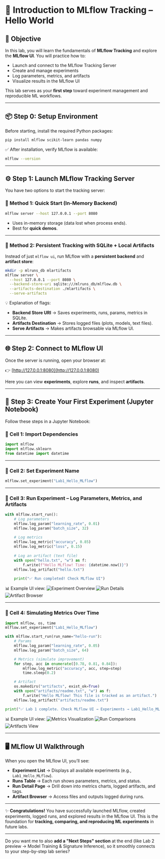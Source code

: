 
# 🚀 Introduction to MLflow Tracking – Hello World

## 🎯 Objective

In this lab, you will learn the fundamentals of **MLflow Tracking** and explore the **MLflow UI**.
You will practice how to:

* Launch and connect to the MLflow Tracking Server
* Create and manage experiments
* Log parameters, metrics, and artifacts
* Visualize results in the MLflow UI

This lab serves as your **first step** toward experiment management and reproducible ML workflows.

---

## 📦 Step 0: Setup Environment

Before starting, install the required Python packages:

```bash
pip install mlflow scikit-learn pandas numpy
```

✅ After installation, verify MLflow is available:

```bash
mlflow --version
```

---

## ⚙️ Step 1: Launch MLflow Tracking Server

You have two options to start the tracking server:

### 🔹 Method 1: Quick Start (In-Memory Backend)

```bash
mlflow server --host 127.0.0.1 --port 8080
```

* Uses in-memory storage (data lost when process ends).
* Best for **quick demos**.

---

### 🔹 Method 2: Persistent Tracking with SQLite + Local Artifacts

Instead of just `mlflow ui`, run MLflow with a **persistent backend** and **artifact store**:

```bash
mkdir -p mlruns_db mlartifacts
mlflow server \
  --host 127.0.0.1 --port 8080 \
  --backend-store-uri sqlite:///mlruns_db/mlflow.db \
  --artifacts-destination ./mlartifacts \
  --serve-artifacts
```

💡 Explanation of flags:

* **Backend Store URI** → Saves experiments, runs, params, metrics in SQLite.
* **Artifacts Destination** → Stores logged files (plots, models, text files).
* **Serve Artifacts** → Makes artifacts browsable via MLflow UI.

---

## 🌐 Step 2: Connect to MLflow UI

Once the server is running, open your browser at:

👉 [http://127.0.0.1:8080](http://127.0.0.1:8080)

Here you can view **experiments**, explore **runs**, and inspect **artifacts**.

---

## 📝 Step 3: Create Your First Experiment (Jupyter Notebook)

Follow these steps in a Jupyter Notebook:

### 🔹 Cell 1: Import Dependencies

```python
import mlflow
import mlflow.sklearn
from datetime import datetime
```

---

### 🔹 Cell 2: Set Experiment Name

```python
mlflow.set_experiment("Lab1_Hello_MLflow")
```

---

### 🔹 Cell 3: Run Experiment – Log Parameters, Metrics, and Artifacts

```python
with mlflow.start_run():
    # Log parameters
    mlflow.log_param("learning_rate", 0.01)
    mlflow.log_param("batch_size", 32)
    
    # Log metrics
    mlflow.log_metric("accuracy", 0.85)
    mlflow.log_metric("loss", 0.15)
    
    # Log an artifact (text file)
    with open("hello.txt", "w") as f:
        f.write(f"Hello MLflow! Time: {datetime.now()}")
    mlflow.log_artifact("hello.txt")
    
    print("✅ Run completed! Check MLflow UI")
```

📊 Example UI view:
![Experiment Overview](./img/1.png)
![Run Details](./img/2.png)
![Artifact Browser](./img/3.png)

---

### 🔹 Cell 4: Simulating Metrics Over Time

```python
import mlflow, os, time
mlflow.set_experiment("Lab1_Hello_MLflow")

with mlflow.start_run(run_name="hello-run"):
    # Params
    mlflow.log_param("learning_rate", 0.05)
    mlflow.log_param("batch_size", 64)

    # Metrics (simulate improvement)
    for step, acc in enumerate([0.78, 0.81, 0.84]):
        mlflow.log_metric("accuracy", acc, step=step)
        time.sleep(0.2)

    # Artifact
    os.makedirs("artifacts", exist_ok=True)
    with open("artifacts/readme.txt", "w") as f:
        f.write("Hello MLflow! This file is tracked as an artifact.")
    mlflow.log_artifact("artifacts/readme.txt")

print("✅ Lab 1 complete. Check MLflow UI → Experiments → Lab1_Hello_MLflow.")
```

📊 Example UI view:
![Metrics Visualization](./img/4.png)
![Run Comparisons](./img/5.png)
![Artifacts View](./img/6.png)

---

## 🖥️ MLflow UI Walkthrough

When you open the MLflow UI, you’ll see:

* **Experiment List** → Displays all available experiments (e.g., `Lab1_Hello_MLflow`).
* **Runs Table** → Each run shows parameters, metrics, and status.
* **Run Detail Page** → Drill down into metrics charts, logged artifacts, and tags.
* **Artifact Browser** → Access files and outputs logged during runs.

---

✨ **Congratulations!**
You have successfully launched MLflow, created experiments, logged runs, and explored results in the MLflow UI. This is the foundation for **tracking, comparing, and reproducing ML experiments** in future labs.

---

Do you want me to also **add a "Next Steps" section** at the end (like Lab 2 preview → Model Training & Signature Inference), so it smoothly connects to your step-by-step lab series?
